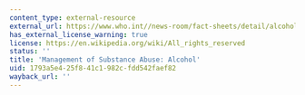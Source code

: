 ```yaml
---
content_type: external-resource
external_url: https://www.who.int//news-room/fact-sheets/detail/alcohol/
has_external_license_warning: true
license: https://en.wikipedia.org/wiki/All_rights_reserved
status: ''
title: 'Management of Substance Abuse: Alcohol'
uid: 1793a5e4-25f8-41c1-982c-fdd542faef82
wayback_url: ''
---
```

